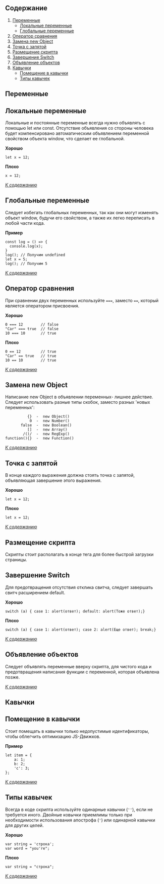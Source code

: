 ## Содержание

1. [Переменные](#переменные)
    - [Локальные переменные](#локальные-переменные)
    - [Глобальные переменные](#глобальные-переменные)
1. [Оператор сравнения](#оператор-сравнения)
1. [Замена new Object](#замена-new-object)
1. [Точка с запятой](#точка-с-запятой)
1. [Размещение скрипта](#размещение-скрипта)
1. [Завершение Switch](#завершение-switch)
1. [Объявление объектов](#объявление-объектов)
1. [Кавычки](#кавычки)
    - [Помещение в кавычки](#помещение-в-кавычки)
    - [Типы кавычек](#типы-кавычек)


## Переменные

## Локальные переменные

Локальные и постоянные переменные всегда нужно объявлять с помощью let или const. Отсутствие объявления со стороны человека будет компенсировано автоматическим объявлением переменной свойством объекта window, что сделает ее глобальной.

**Хорошо**
```
let x = 12;
```

**Плохо**
```
x = 12;
```

*[К содержанию](#содержание)*


## Глобальные переменные

Следует избегать глобальных переменных, так как они могут изменять объект window, будучи его свойством, а также их легко переписать в любой части кода.

**Пример**
```
const log = () => {
  console.log(x);
}
log(); // Получим undefined
let x = 5;
log(); // Получим 5
```

*[К содержанию](#содержание)*


## Оператор сравнения

При сравнении двух переменных используйте `===`, заместо `==`, который является оператором присвоения.

**Хорошо**
```
0 === 12        // false
"Car" === true  // false
10 === 10       // true
```

**Плохо**
```
0 == 12         // true
"Car" == true   // true
10 == 10        // true
```

*[К содержанию](#содержание)*


## Замена new Object

Написание new Object в объявлении переменных- лишнее действие. Следует использовать разные типы скобок, заместо разных 'новых переменных':
```
          {}  -  new Object()
           0  -  new Number()
       false  -  new Boolean()
          []  -  new Array()
        /()/  -  new RegExp()
function(){}  -  new Function()
```

*[К содержанию](#содержание)*


## Точка с запятой

В конце каждого выражения должна стоять точка с запятой, объявляющая завершение этого выражения.

**Хорошо**
```
let x = 12;
```

**Плохо**
```
let x = 12;
```

*[К содержанию](#содержание)*


## Размещение скрипта

Скрипты стоит располагать в конце тега <body> для более быстрой загрузки страницы.
    
## Завершение Switch

Для предотвращения отсутствия отклика свитча, следует завершать свитч расширением default.
	
**Хорошо**
```
switch (a) { case 1: alert(ответ); default: alert(Тоже ответ);}
```
	
**Плохо**
```
switch (a) { case 1: alert(ответ); case 2: alert(Еще ответ); break;}
```
	
*[К содержанию](#содержание)*
	
	
## Объявление объектов
	
Следует объявлять переменные вверху скрипта, для чистого кода и предотвращения написания функции с переменной, которая объявлена позже.
	
*[К содержанию](#содержание)*
	
	
## Кавычки
	
## Помещение в кавычки
	
Стоит помещать в кавычки только недопустимые идентификаторы, чтобы облегчить оптимизацию JS-Движков.
	
**Пример**
```
let item = {
	a: 1;
	b: 2;
	'c': 3;
};
```
	
*[К содержанию](#содержание)*
	
	
## Типы кавычек
	
Всегда в коде скрипта используйте одинарные кавычки (`''`), если не требуется иного. Двойные ковычки приемлимы только при необходимости использования апострофа (`'`) или одинарной кавычки для других целей.

**Хорошо**
```
var string = 'строка';
var word = "you're";
```
  
**Плохо**
```
var string = "строка";
```
  
*[К содержанию](#содержание)*
